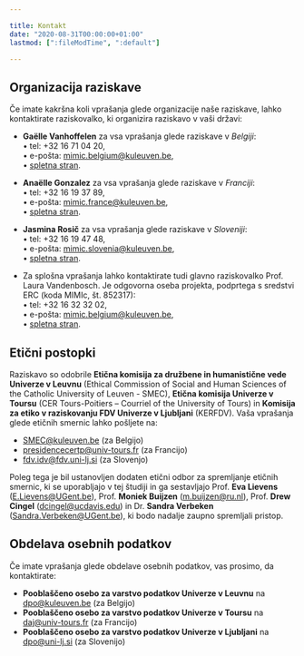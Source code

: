 ```yaml
---

title: Kontakt
date: "2020-08-31T00:00:00+01:00"
lastmod: [":fileModTime", ":default"]

---
```


## Organizacija raziskave
Če imate kakršna koli vprašanja glede organizacije naše raziskave, lahko kontaktirate raziskovalko, ki organizira raziskavo v vaši državi:

- **Gaëlle Vanhoffelen** za vsa vprašanja glede raziskave v *Belgiji*:\
• tel: +32 16 71 04 20,\
• e-pošta: mimic.belgium@kuleuven.be,\
• [spletna stran](https://www.kuleuven.be/wieiswie/en/person/00149560).

- **Anaëlle Gonzalez** za vsa vprašanja glede raziskave v *Franciji*:\
• tel: +32 16 19 37 89,\
• e-pošta: mimic.france@kuleuven.be,\
• [spletna stran](https://www.kuleuven.be/wieiswie/en/person/00136069).

- **Jasmina Rosič** za vsa vprašanja glede raziskave v *Sloveniji*:\
• tel: +32 16 19 47 48,\
• e-pošta: mimic.slovenia@kuleuven.be,\
• [spletna stran](https://www.kuleuven.be/wieiswie/en/person/00142166).

- Za splošna vprašanja lahko kontaktirate tudi glavno raziskovalko Prof. Laura Vandenbosch. Je odgovorna oseba projekta, podprtega s sredstvi ERC (koda MIMIc, št. 852317):\
• tel: +32 16 32 32 02,\
• e-pošta: mimic.belgium@kuleuven.be,\
• [spletna stran](https://www.kuleuven.be/wieiswie/en/person/00060068).

## Etični postopki
Raziskavo so odobrile **Etična komisija za družbene in humanistične vede Univerze v Leuvnu** (Ethical Commission of Social and Human Sciences of the Catholic University of Leuven - SMEC), **Etična komisija Univerze v Toursu** (CER Tours-Poitiers – Courriel of the University of Tours) in **Komisija za etiko v raziskovanju FDV Univerze v Ljubljani** (KERFDV). Vaša vprašanja glede etičnih smernic lahko pošljete na:

- SMEC@kuleuven.be (za Belgijo)
- presidencecertp@univ-tours.fr (za Francijo)
- fdv.idv@fdv.uni-lj.si (za Slovenjo)

Poleg tega je bil ustanovljen dodaten etični odbor za spremljanje etičnih smernic, ki se uporabljajo v tej študiji in ga sestavljajo Prof. **Eva Lievens** (E.Lievens@UGent.be), Prof. **Moniek Buijzen** (m.buijzen@ru.nl), Prof. **Drew Cingel** (dcingel@ucdavis.edu) in Dr. **Sandra Verbeken** (Sandra.Verbeken@UGent.be), ki bodo nadalje zaupno spremljali pristop.

## Obdelava osebnih podatkov
Če imate vprašanja glede obdelave osebnih podatkov, vas prosimo, da kontaktirate:
- **Pooblaščeno osebo za varstvo podatkov Univerze v Leuvnu** na dpo@kuleuven.be (za Belgijo)
- **Pooblaščeno osebo za varstvo podatkov Univerze v Toursu** na daj@univ-tours.fr (za Francijo)
- **Pooblaščeno osebo za varstvo podatkov Univerze v Ljubljani** na dpo@uni-lj.si (za Slovenijo)